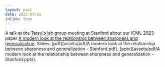 ```yaml
---
layout: post
date: 2023-07-21
inline: true
---
```


A talk at the [Tatsu's lab](https://thashim.github.io/) group meeting at Stanford about our ICML 2023 paper [A modern look at the relationship between sharpness and generalization](https://arxiv.org/abs/2302.07011). Slides: [pdf](assets/pdf/A modern look at the relationship between sharpness and generalization - Stanford.pdf), [pptx](assets/pdf/A modern look at the relationship between sharpness and generalization - Stanford.pptx).
